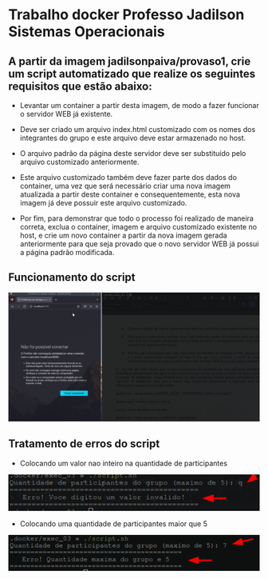 # Trabalho docker Professo Jadilson Sistemas Operacionais

## A partir da imagem jadilsonpaiva/provaso1, crie um script automatizado que realize os seguintes requisitos que estão abaixo:

- Levantar um container a partir desta imagem, de modo a fazer funcionar o servidor WEB já existente.

- Deve ser criado um arquivo index.html customizado com os nomes dos integrantes do grupo e este arquivo deve estar armazenado no host.

- O arquivo padrão da página deste servidor deve ser substituído pelo arquivo customizado anteriormente.

- Este arquivo customizado também deve fazer parte dos dados do container, uma vez que será necessário criar uma nova imagem atualizada a partir deste container e consequentemente, esta nova imagem já deve possuir este arquivo customizado.

- Por fim, para demonstrar que todo o processo foi realizado de maneira correta, exclua o container, imagem e arquivo customizado existente no host, e crie um novo container a partir da nova imagem gerada anteriormente para que seja provado que o novo servidor WEB já possui a página padrão modificada.

## Funcionamento do script

![Demonstrando o projeto][gif]

[gif]: demonstra.gif?image=1000

## Tratamento de erros do script

- Colocando um valor nao inteiro na quantidade de participantes 

![Demonstrando os erros][err1]

[err1]: erro1.png?image=250

- Colocando uma quantidade de participantes maior que 5

![Demonstrando os erros][err2]

[err2]: erro2.png?image=250
